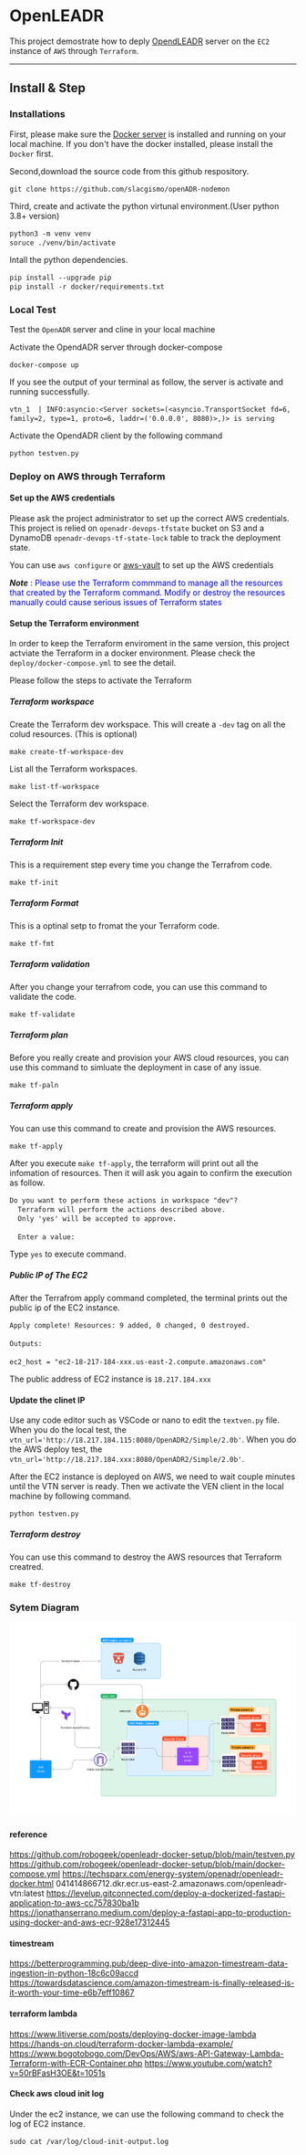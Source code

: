 # OpenLEADR

This project demostrate how to deply [OpendLEADR](https://github.com/openleadr) server on the `EC2` instance of `AWS` through `Terraform`.

---

## Install & Step

### Installations

First, please make sure the [Docker server](https://docs.docker.com/engine/install/) is installed and running on your local machine. If you don't have the docker installed, please install the `Docker` first.

Second,download the source code from this github respository.

```
git clone https://github.com/slacgismo/openADR-nodemon
```

Third, create and activate the python virtunal environment.(User python 3.8+ version)

```
python3 -m venv venv
soruce ./venv/bin/activate
```

Intall the python dependencies.

```
pip install --upgrade pip
pip install -r docker/requirements.txt
```

### Local Test

Test the `OpenADR` server and cline in your local machine

Activate the OpendADR server through docker-compose

```
docker-compose up
```

If you see the output of your terminal as follow, the server is activate and running successfully.

```
vtn_1  | INFO:asyncio:<Server sockets=(<asyncio.TransportSocket fd=6, family=2, type=1, proto=6, laddr=('0.0.0.0', 8080)>,)> is serving
```

Activate the OpendADR client by the following command

```
python testven.py
```

### Deploy on AWS through Terraform

#### Set up the AWS credentials

Please ask the project administrator to set up the correct AWS credentials. This project is relied on `openadr-devops-tfstate` bucket on S3 and a DynamoDB `openadr-devops-tf-state-lock` table to track the deployment state.

You can use `aws configure` or [aws-vault](https://github.com/99designs/aws-vault) to set up the AWS credentials

**_Note_** : <span style="color:blue">Please use the Terraform commmand to manage all the resources that created by the Terraform command. Modify or destroy the resources manually could cause serious issues of Terraform states</span>

#### Setup the Terraform environment

In order to keep the Terraform enviroment in the same version, this project actviate the Terraform in a docker environment. Please check the `deploy/docker-compose.yml` to see the detail.

Please follow the steps to activate the Terraform

##### Terraform workspace

Create the Terraform dev workspace. This will create a `-dev` tag on all the colud resources. (This is optional)

```
make create-tf-workspace-dev
```

List all the Terraform workspaces.

```
make list-tf-workspace
```

Select the Terraform dev workspace.

```
make tf-workspace-dev
```

##### Terraform Init

This is a requirement step every time you change the Terrafrom code.

```
make tf-init
```

##### Terraform Format

This is a optinal setp to fromat the your Terraform code.

```
make tf-fmt
```

##### Terraform validation

After you change your terrafrom code, you can use this command to validate the code.

```
make tf-validate
```

##### Terraform plan

Before you really create and provision your AWS cloud resources, you can use this command to simluate the deployment in case of any issue.

```
make tf-paln
```

##### Terraform apply

You can use this command to create and provision the AWS resources.

```
make tf-apply
```

After you execute `make tf-apply`, the terraform will print out all the infomation of resources. Then it will ask you again to confirm the execution as follow.

```
Do you want to perform these actions in workspace "dev"?
  Terraform will perform the actions described above.
  Only 'yes' will be accepted to approve.

  Enter a value:
```

Type `yes` to execute command.

##### Public IP of The EC2

After the Terrafrom apply command completed, the terminal prints out the public ip of the EC2 instance.

```
Apply complete! Resources: 9 added, 0 changed, 0 destroyed.

Outputs:

ec2_host = "ec2-18-217-184-xxx.us-east-2.compute.amazonaws.com"
```

The public address of EC2 instance is `18.217.184.xxx`

#### Update the clinet IP

Use any code editor such as VSCode or nano to edit the `textven.py` file. When you do the local test, the `vtn_url='http://18.217.184.115:8080/OpenADR2/Simple/2.0b'`. When you do the AWS deploy test, the `vtn_url='http://18.217.184.xxx:8080/OpenADR2/Simple/2.0b'`.

After the EC2 instance is deployed on AWS, we need to wait couple minutes until the VTN server is ready. Then we activate the VEN client in the local machine by following command.

```
python testven.py
```

##### Terraform destroy

You can use this command to destroy the AWS resources that Terraform creatred.

```
make tf-destroy
```

### Sytem Diagram

![System diagram](./OpenADR.png)

#### reference

https://github.com/robogeek/openleadr-docker-setup/blob/main/testven.py
https://github.com/robogeek/openleadr-docker-setup/blob/main/docker-compose.yml
https://techsparx.com/energy-system/openadr/openleadr-docker.html
041414866712.dkr.ecr.us-east-2.amazonaws.com/openleadr-vtn:latest
https://levelup.gitconnected.com/deploy-a-dockerized-fastapi-application-to-aws-cc757830ba1b
https://jonathanserrano.medium.com/deploy-a-fastapi-app-to-production-using-docker-and-aws-ecr-928e17312445

#### timestream

https://betterprogramming.pub/deep-dive-into-amazon-timestream-data-ingestion-in-python-18c6c09accd
https://towardsdatascience.com/amazon-timestream-is-finally-released-is-it-worth-your-time-e6b7eff10867

#### terraform lambda

https://www.litiverse.com/posts/deploying-docker-image-lambda
https://hands-on.cloud/terraform-docker-lambda-example/
https://www.bogotobogo.com/DevOps/AWS/aws-API-Gateway-Lambda-Terraform-with-ECR-Container.php
https://www.youtube.com/watch?v=50rBFasH3OE&t=1051s

#### Check aws cloud init log

Under the ec2 instance, we can use the following command to check the log of EC2 instance.

```
sudo cat /var/log/cloud-init-output.log
```
